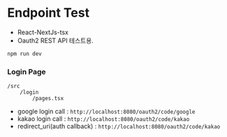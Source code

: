 # Endpoint Test

- React-NextJs-tsx 
- Oauth2 REST API 테스트용.


```bash
npm run dev
```

### Login Page

```
/src
    /login
        /pages.tsx
```

- google login call : `http://localhost:8080/oauth2/code/google`
- kakao login call : `http://localhost:8080/oauth2/code/kakao`
- redirect_uri(auth callback) : `http://localhost:8080/oauth2/code/kakao`